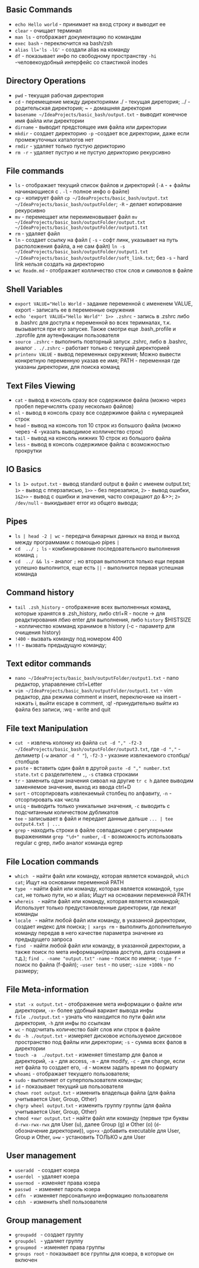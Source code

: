 ##  Basic Commands
-   ```echo Hello world``` - принимает на вход строку и выводит ее
-   ```clear``` - очищает терминал
-   ```man ls``` - отображает документацию по командам
-   ```exec bash``` - переключится на bash/zsh  
-   ```alias ll='ls -lG'``` - создали alias на команду
-   ```df``` - показывает инфо по свободному пространству `-hi` -человекоудобный интерфейс со стаистикой inodes
##  Directory Operations
-   ```pwd``` - текущая рабочая директория
-   ```cd``` - перемещение между директориями ./ - текущая диретория; ../ - родительская директория; ~ - домашняя директория
-   ```basename ~/IdeaProjects/basic_bash/output.txt``` - выводит конечное имя файла или директории
-   ```dirname``` - выводит предстоящее имя файла или директории
-   ```mkdir``` - создает директорию `-p` -создает все директории, даже если промежуточных каталогов нет
-   ```rmdir``` - удаляет только пустую дерикторию
-   ```rm -r``` - удаляет пустую и не пустую дерикторию рекурсивно
##  File commands
-   ```ls``` - отображает текущий список файлов и директорий (`-A` - + файлы начинающиеся с . `-l` - полное инфо о файле)
-   ```cp``` - копирует файл `cp ~/IdeaProjects/basic_bash/output.txt ~/IdeaProjects/basic_bash/outputFolder`; `-R` - делает копирование рекурсивно
-   ```mv``` - перемещает или переименовывает файл `mv ~/IdeaProjects/basic_bash/outputFolder/output.txt ~/IdeaProjects/basic_bash/outputFolder/output1.txt`
-   ```rm``` - удаляет файл
-   ```ln``` - создает ссылку на файл ( `-s` - софт линк, указывает на путь расположения файла, а не сам файл) `ln -s ~/IdeaProjects/basic_bash/outputFolder/output1.txt ~/IdeaProjects/basic_bash/outputFolder/soft_link.txt`; без `-s` - hard link нельзя создать на директорию
-   ```wc Readm.md``` - отображает колличество сток слов и символов в файле
##  Shell Variables
-   ```export VALUE="Hello World``` - задание переменной с имененем VALUE, export - записать ее в переменные окружения
-   ```echo 'export VALUE="Hello World"' 1>> .zshrc``` - запись в .zshrc либо в .bashrc для доступа к переменной во всех теримналах, т.к. вызывается при его запуске. Также смотри еще .bash_profile и .zprofile для аутенфикации пользователя
-   ```source .zshrc``` - выполнить повторный запуск .zshrc, либо в .bashrc, аналог `. ./.zshrc` - работает только с текущей директорией
-   ```printenv VALUE``` - вывод переменных окружения; Можно вывести конкретную переменную указав ее имя; PATH - переменная где указаны директории, для поиска команд
##  Text Files Viewing 
-   ```cat``` - вывод в консоль сразу все содержимое файла (можно через пробел перечислять сразу несколько файлов)
-   ```nl``` - вывод в консоль сразу все содержимое файла с нумерацией строк
-   ```head``` - вывод на консоль топ 10 строк из большого файла (можно через -4 -указать выводимое колличество строк)
-   ```tail``` - вывод на консоль нижних 10 строк из большого файла
-   ```less``` - вывод в консоль содержимое файла c возможностью прокрутки
##  IO Basics
  -   ```ls 1> output.txt``` - вывод standard output в файл с именем output.txt; `1>` - вывод с пперзаписью, `1>>` - без перезаписи, `2>` - вывод ошибки, `1&2>>` - вывод с ошибки и значения, часто сокращают до &>>; `2> /dev/null` - выкидывает error из общего вывода;
##  Pipes
-   ```ls | head -2 | wc``` - передача бинарных данных на вход и выход между программами с помощью pipes `|`
-   ```cd  ../ ; ls``` - комбинирование последовательного выполнения команд `;`
-   ```cd  ../ && ls``` - аналог `;` но вторая выполнится только ещи первая успешно выполнится, еще есть `||` - выполнится первая успешная команда
## Command history
-   ```tail .zsh_history``` - отображение всех выполненных команд, которые хранятся в .zsh_history, либо ctrl+R - после -> для реадктирования лбио enter для выполнения, либо `history` $HISTSIZE -  колличество комманд хранимое в history (-c - параметр для очищения history)
-   ```!400``` - вызвать команду под номером 400
-   ```!!``` - вызвать предыдущую команду; 
## Text editor commands
-   ```nano ~/IdeaProjects/basic_bash/outputFolder/output1.txt``` - nano редактор, упаравление ctrl+Letter
-   ```vim ~/IdeaProjects/basic_bash/outputFolder/output1.txt``` - vim редактор, два режима comment и insert, переключние на insert - нажать i, выйти escape в comment, :q! -принудительно выйти из файла без записи, :wq - write and quit 
## File text Manipulation
-   ```cut ``` - извлечь колонку из файла `cut -d "," -f2-3 ~/IdeaProjects/basic_bash/outputFolder/output3.txt`, где `-d ","` - делиметр (`-w` аналог `-d " "`), `-f2-3` - указние извлекаемого столбца/столбцов
-   ```paste``` - вставить один файл в другой `paste -d "," number.txt state.txt`  c разделителем `,`, `-s` ставка строками
-   ```tr``` - заменить одни значения сивоал на другие `tr c h` далее выводим заменяемое значение, выход из ввода ctrl+D
-   ```sort``` - отсортировать извлекаемый столбец по алфавиту, `-n` - отсортировать как числа
-   ```uniq``` - выводить только уникальные значения, `-c` выводить с подсчитанным количеством дубликатов
-   ```tee``` - записывает в файл и передает данные дальше `... | tee output4.txt | ...`
-   ```grep``` - находить строки в файле совпадающие с регулярными выражениями `grep "\d+" number`, `-E` - возможность использовать regular c grep, либо аналог команда egrep
## File Location commands
-   ```which ``` - найти файл или команду, которая является командой, `which cat`; Ищут на основании переменной PATH
-   ```type ``` - найти файл или команду, которая является командой, `type cat`, не только пути, но и alias; Ищут на основании переменной PATH
-   ```whereis ``` - найти файл или команду, которая является командой; Использует только предустановленные директории, где лежат команды
-   ```locale ``` - найти любой файл или команду, в указанной директории, создает индекс для поиска; `| xargs rm` - выполнить дополнительную команду передав в него качестве параметра значение из предыдущего запроса
-   ```find ``` - найти любой файл или команду, в указанной директории, а также поиск по мета информации(права доступа, дата создания и т.д.); `find . -name "output.txt"` `-name` - поиск по имени;  `-type f` - поиск по файла (f-файл); `-user test` - по user; `-size +100k` - по размеру;
## File Meta-information
-   ```stat -x output.txt``` - отображение мета информации о файле или директории, `-x`- более удобный вариант вывода инфы
-   ```file ./output.txt``` - узнать что находится по пути файл или директория, `-h` для инфы по ссылкам
-   ```wc``` - подсчитать количество байт слов или строк в файле 
-   ```du -h ./output.txt``` - измеряет дисковое используемое дисковое пространство под файлы или директории; `-s` - сумма всех фалов в директории
-   ```touch -a  ./output.txt``` - изменяет timestamp для фалов и директорий, `-a` - для access, `-m` - для modify, `-c` - для change, если нет файла то создает его, `-d` - можем задать время по формату
-   ```whoami``` - отображает текущего пользователя;
-   ```sudo``` - выполняет от суперпользователя команды;
-   ```id``` - показывает текущий шв пользователя
-   ```chown root output.txt``` - изменить владельца файла (для файла учитывается User, Group, Other)
-   ```chgrp wheel output.txt``` - изменить группу группы (для файла учитывается User, Group, Other)
-   ```chmod +xwr output.txt``` - найти файл или команду (первые три буквы `d-rwx-rwx-rwx` для User (u), далее Group (g) и Other (o) (`d`-обозначение директории)), `ugo+x` -добавить executable для User, Group и Other, `u=w` - установить ТОЛЬКО `w` для User
## User management
-   ```useradd ``` - создает юзера
-   ```userdel ``` - удаляет юзера
-   ```usermod ``` - изменяет права юзера
-   ```passwd ``` - изменяет пароль юзера
-   ```cdfn ``` - изменяет персональную информацию пользователя
-   ```cdsh ``` - изменить shell пользователя
## Group management
-   ```groupadd ``` - создает группу
-   ```groupdel ``` - удаляет группу
-   ```groupmod ``` - изменяет права группы
-   ```groups root``` - показывает все группы для юзера, в которые он включен
